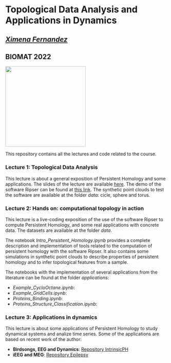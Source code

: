 # Topological Data Analysis and Applications in Dynamics
##  <a href="https://ximenafernandez.github.io/">  _Ximena Fernandez_ </a>
## BIOMAT 2022

<img src="figures/filtration_circle.gif" width="250" height="250"/>

This repository contains all the lectures and code related to the course.

### Lecture 1: Topological Data Analysis
This lecture is about a general exposition of Persistent Homology and some applications. The slides of the lecture are available <a href="https://ximenafernandez.github.io/reveal.js-presentations/slides/PersistentHomology.html"> here</a>.
The demo of the software Ripser can be found at <a href="https://live.ripser.org/"> this link</a>. The synthetic point clouds to test the software are available at the folder _data_: cicle, sphere and torus.

### Lecture 2: Hands on: computational topology in action
This lecture is a live-coding exposition of the use of the software Ripser to compute Persistent Homology, and some real applications with concrete data. The datasets are available at the folder _data_.

The notebook _Intro_Persistent_Homology.ipynb_ provides a complete description and implementation of tools related to the computation of persistent homology with the software Ripser. It also contains  some simulations in synthetic point clouds to describe properties of persistent homology and to infer topological features from a sample.

The notebooks with the implementation of several applications from the literature can be found at the folder _applications_:
 - _Example_CycloOctane.ipynb_:
 - _Example_GridCells.ipynb_:
 - _Proteins_Binding.ipynb_:
 - _Proteins_Structure_Classification.ipynb_: 

### Lecture 3: Applications in dynamics
This lecture is about some applications of Persistent Homology to study dynamical systems and analize time series. <!--The slides of this lecture can be found <a href="https://"> here </a>.-->
Some of the applications are based on recent work of the author: 
- **Birdsongs, EEG and Dynamics**: <a href="https://github.com/ximenafernandez/intrinsicPH">Repository IntrinsicPH </a> 
- **iEEG and MEG**: <a href="https://github.com/ximenafernandez/epilepsy">Repository Epilepsy </a> 

